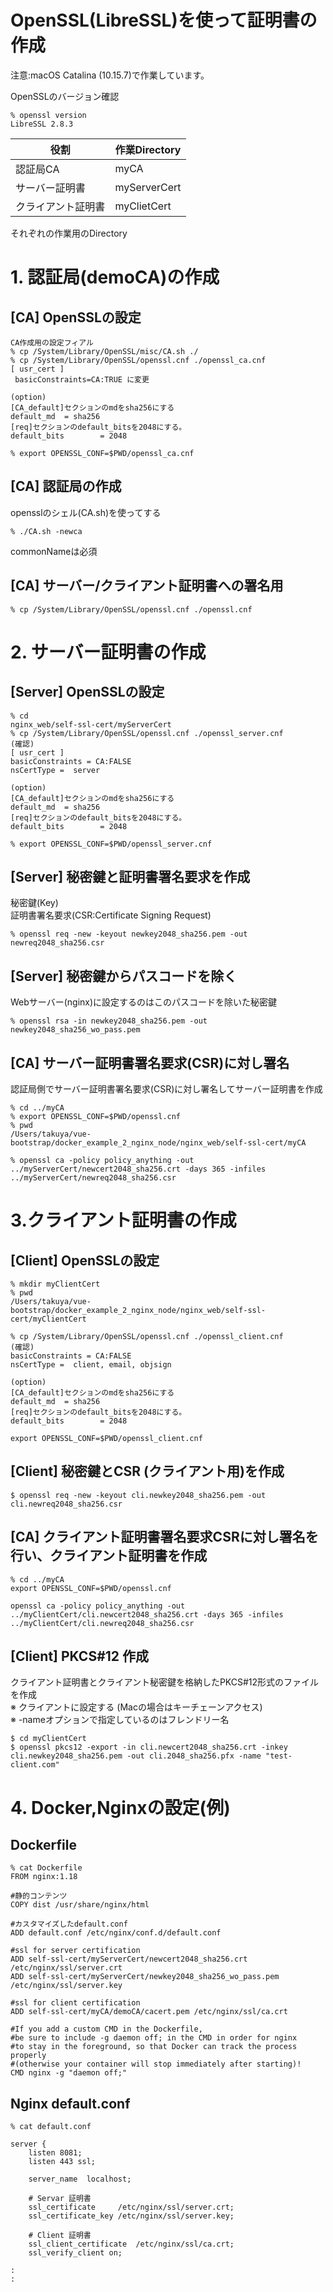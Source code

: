 # OpenSSL(LibreSSL)を使って証明書の作成
注意:macOS Catalina (10.15.7)で作業しています。  

OpenSSLのバージョン確認
```
% openssl version 
LibreSSL 2.8.3
```

|  役割  |  作業Directory  |
| ---- | ---- |
|  認証局CA  |  myCA  |
|  サーバー証明書  |  myServerCert  |
|  クライアント証明書  |  myClietCert  |

それぞれの作業用のDirectory  

# 1. 認証局(demoCA)の作成

## [CA] OpenSSLの設定
```
CA作成用の設定フィアル
% cp /System/Library/OpenSSL/misc/CA.sh ./
% cp /System/Library/OpenSSL/openssl.cnf ./openssl_ca.cnf
[ usr_cert ]
 basicConstraints=CA:TRUE に変更

(option)
[CA_default]セクションのmdをsha256にする
default_md	= sha256
[req]セクションのdefault_bitsを2048にする。
default_bits		= 2048

% export OPENSSL_CONF=$PWD/openssl_ca.cnf
```

## [CA] 認証局の作成
opensslのシェル(CA.sh)を使ってする
```
% ./CA.sh -newca
```
commonNameは必須


## [CA] サーバー/クライアント証明書への署名用
```
% cp /System/Library/OpenSSL/openssl.cnf ./openssl.cnf
```

# 2. サーバー証明書の作成

## [Server] OpenSSLの設定
```
% cd
nginx_web/self-ssl-cert/myServerCert
% cp /System/Library/OpenSSL/openssl.cnf ./openssl_server.cnf
(確認)
[ usr_cert ]
basicConstraints = CA:FALSE
nsCertType =  server

(option)
[CA_default]セクションのmdをsha256にする
default_md	= sha256
[req]セクションのdefault_bitsを2048にする。
default_bits		= 2048
```

```
% export OPENSSL_CONF=$PWD/openssl_server.cnf
```

## [Server] 秘密鍵と証明書署名要求を作成
秘密鍵(Key)  
証明書署名要求(CSR:Certificate Signing Request)
```
% openssl req -new -keyout newkey2048_sha256.pem -out newreq2048_sha256.csr
```
## [Server] 秘密鍵からパスコードを除く
Webサーバー(nginx)に設定するのはこのパスコードを除いた秘密鍵
```
% openssl rsa -in newkey2048_sha256.pem -out newkey2048_sha256_wo_pass.pem
```

## [CA] サーバー証明書署名要求(CSR)に対し署名
認証局側でサーバー証明書署名要求(CSR)に対し署名してサーバー証明書を作成
```
% cd ../myCA
% export OPENSSL_CONF=$PWD/openssl.cnf
% pwd 
/Users/takuya/vue-bootstrap/docker_example_2_nginx_node/nginx_web/self-ssl-cert/myCA
```

```
% openssl ca -policy policy_anything -out ../myServerCert/newcert2048_sha256.crt -days 365 -infiles ../myServerCert/newreq2048_sha256.csr
```

# 3.クライアント証明書の作成

## [Client] OpenSSLの設定
```
% mkdir myClientCert
% pwd 
/Users/takuya/vue-bootstrap/docker_example_2_nginx_node/nginx_web/self-ssl-cert/myClientCert
```

```
% cp /System/Library/OpenSSL/openssl.cnf ./openssl_client.cnf
(確認)
basicConstraints = CA:FALSE
nsCertType =  client, email, objsign

(option)
[CA_default]セクションのmdをsha256にする
default_md	= sha256
[req]セクションのdefault_bitsを2048にする。
default_bits		= 2048
```

```
export OPENSSL_CONF=$PWD/openssl_client.cnf
```
## [Client] 秘密鍵とCSR (クライアント用)を作成
```
$ openssl req -new -keyout cli.newkey2048_sha256.pem -out cli.newreq2048_sha256.csr
```

## [CA] クライアント証明書署名要求CSRに対し署名を行い、クライアント証明書を作成
```
% cd ../myCA
export OPENSSL_CONF=$PWD/openssl.cnf
```

```
openssl ca -policy policy_anything -out ../myClientCert/cli.newcert2048_sha256.crt -days 365 -infiles ../myClientCert/cli.newreq2048_sha256.csr
```

## [Client] PKCS#12 作成
クライアント証明書とクライアント秘密鍵を格納したPKCS#12形式のファイルを作成  
※ クライアントに設定する (Macの場合はキーチェーンアクセス)  
※ -nameオプションで指定しているのはフレンドリー名
```
$ cd myClientCert
$ openssl pkcs12 -export -in cli.newcert2048_sha256.crt -inkey cli.newkey2048_sha256.pem -out cli.2048_sha256.pfx -name "test-client.com"
```
# 4. Docker,Nginxの設定(例)

## Dockerfile

```
% cat Dockerfile
FROM nginx:1.18

#静的コンテンツ
COPY dist /usr/share/nginx/html

#カスタマイズしたdefault.conf
ADD default.conf /etc/nginx/conf.d/default.conf

#ssl for server certification
ADD self-ssl-cert/myServerCert/newcert2048_sha256.crt /etc/nginx/ssl/server.crt
ADD self-ssl-cert/myServerCert/newkey2048_sha256_wo_pass.pem /etc/nginx/ssl/server.key

#ssl for client certification
ADD self-ssl-cert/myCA/demoCA/cacert.pem /etc/nginx/ssl/ca.crt

#If you add a custom CMD in the Dockerfile, 
#be sure to include -g daemon off; in the CMD in order for nginx 
#to stay in the foreground, so that Docker can track the process properly 
#(otherwise your container will stop immediately after starting)!
CMD nginx -g "daemon off;"
```

## Nginx default.conf
```
% cat default.conf 

server {
    listen 8081;
    listen 443 ssl;

    server_name  localhost;
    
    # Servar 証明書
    ssl_certificate     /etc/nginx/ssl/server.crt;
    ssl_certificate_key /etc/nginx/ssl/server.key;

    # Client 証明書
    ssl_client_certificate  /etc/nginx/ssl/ca.crt;
    ssl_verify_client on;

:
:

```
